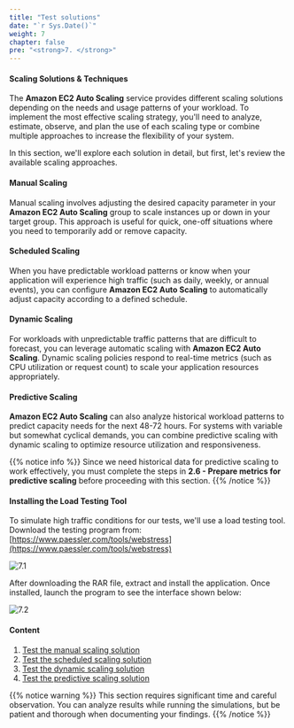 ```yaml
---
title: "Test solutions"
date: "`r Sys.Date()`"
weight: 7
chapter: false
pre: "<strong>7. </strong>"
---
```


#### Scaling Solutions & Techniques

The **Amazon EC2 Auto Scaling** service provides different scaling solutions depending on the needs and usage patterns of your workload. To implement the most effective scaling strategy, you'll need to analyze, estimate, observe, and plan the use of each scaling type or combine multiple approaches to increase the flexibility of your system.

In this section, we'll explore each solution in detail, but first, let's review the available scaling approaches.

#### Manual Scaling

Manual scaling involves adjusting the desired capacity parameter in your **Amazon EC2 Auto Scaling** group to scale instances up or down in your target group. This approach is useful for quick, one-off situations where you need to temporarily add or remove capacity.

#### Scheduled Scaling

When you have predictable workload patterns or know when your application will experience high traffic (such as daily, weekly, or annual events), you can configure **Amazon EC2 Auto Scaling** to automatically adjust capacity according to a defined schedule.

#### Dynamic Scaling

For workloads with unpredictable traffic patterns that are difficult to forecast, you can leverage automatic scaling with **Amazon EC2 Auto Scaling**. Dynamic scaling policies respond to real-time metrics (such as CPU utilization or request count) to scale your application resources appropriately.

#### Predictive Scaling

**Amazon EC2 Auto Scaling** can also analyze historical workload patterns to predict capacity needs for the next 48-72 hours. For systems with variable but somewhat cyclical demands, you can combine predictive scaling with dynamic scaling to optimize resource utilization and responsiveness.

{{% notice info %}}
Since we need historical data for predictive scaling to work effectively, you must complete the steps in **2.6 - Prepare metrics for predictive scaling** before proceeding with this section.
{{% /notice %}}

#### Installing the Load Testing Tool

To simulate high traffic conditions for our tests, we'll use a load testing tool. Download the testing program from: [https://www.paessler.com/tools/webstress](https://www.paessler.com/tools/webstress)

![7.1](/images/7-test-solution/7.1.png)

After downloading the RAR file, extract and install the application. Once installed, launch the program to see the interface shown below:

![7.2](/images/7-test-solution/7.2.png)

#### Content

1. [Test the manual scaling solution](/7-test-solutions/7.1-test-manual-scaling-solution)
2. [Test the scheduled scaling solution](/7-test-solutions/7.2-test-scheduled-scaling-solution)
3. [Test the dynamic scaling solution](/7-test-solutions/7.3-test-dynamic-scaling-solution)
4. [Test the predictive scaling solution](/7-test-solutions/7.4-test-predictive-scaling-solution)

{{% notice warning %}}
This section requires significant time and careful observation. You can analyze results while running the simulations, but be patient and thorough when documenting your findings.
{{% /notice %}}
